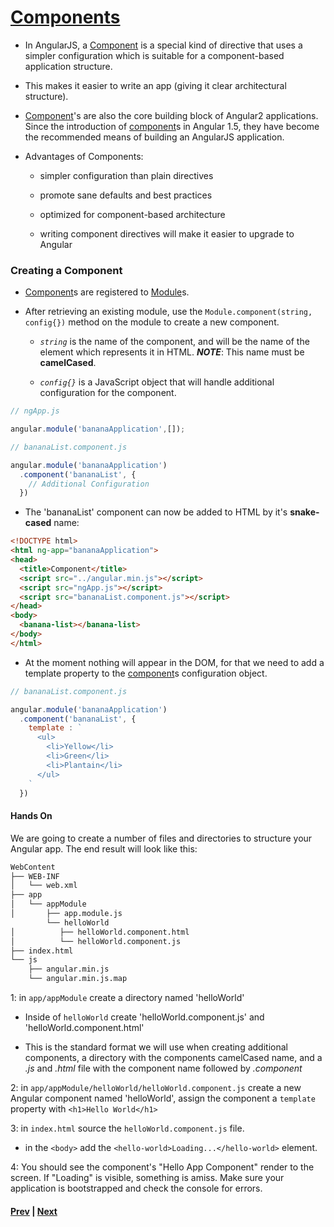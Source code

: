 # [Components][com]

* In AngularJS, a [Component][com] is a special kind of directive that uses a simpler configuration which is suitable for a component-based application structure.

* This makes it easier to write an app (giving it clear architectural structure).

* [Component][com]'s are also the core building block of Angular2 applications. Since the introduction of [component][com]s in Angular 1.5, they have become the recommended means of building an AngularJS application.

* Advantages of Components:

  * simpler configuration than plain directives

  * promote sane defaults and best practices

  * optimized for component-based architecture

  * writing component directives will make it easier to upgrade to Angular

### Creating a Component

* [Component][com]s are registered to [Module][mod]s.

* After retrieving an existing module, use the `Module.component(string, config{})` method on the module to create a new component.

  * *`string`* is the name of the component, and will be the name of the element which represents it in HTML. ***NOTE***: This name must be **camelCased**.

  * *`config{}`* is a JavaScript object that will handle additional configuration for the component.

```js
// ngApp.js

angular.module('bananaApplication',[]);
```

```js
// bananaList.component.js

angular.module('bananaApplication')
  .component('bananaList', {
    // Additional Configuration
  })
```

* The 'bananaList' component can now be added to HTML by it's **snake-cased** name:

```html
<!DOCTYPE html>
<html ng-app="bananaApplication">
<head>
  <title>Component</title>
  <script src="../angular.min.js"></script>
  <script src="ngApp.js"></script>
  <script src="bananaList.component.js"></script>
</head>
<body>
  <banana-list></banana-list>
</body>
</html>
```

* At the moment nothing will appear in the DOM, for that we need to add a template property to the [component][com]s configuration object.

```js
// bananaList.component.js

angular.module('bananaApplication')
  .component('bananaList', {
    template : `
      <ul>
        <li>Yellow</li>
        <li>Green</li>
        <li>Plantain</li>
      </ul>
    `
  })
```

#### Hands On
We are going to create a number of files and directories to structure your Angular app. The end result will look like this:

```bash
WebContent
├── WEB-INF
│   └── web.xml
├── app
│   └── appModule
│       ├── app.module.js
        └── helloWorld
│          ├── helloWorld.component.html
│          └── helloWorld.component.js
├── index.html
└── js
    ├── angular.min.js
    └── angular.min.js.map
```

1: in `app/appModule` create a directory named 'helloWorld'

* Inside of `helloWorld` create 'helloWorld.component.js' and 'helloWorld.component.html'

* This is the standard format we will use when creating additional components, a directory with the components camelCased name, and a *.js* and *.html* file with the component name followed by *.component*

2: in `app/appModule/helloWorld/helloWorld.component.js` create a new Angular component named 'helloWorld', assign the component a `template` property with `<h1>Hello World</h1>`

3: in `index.html` source the `helloWorld.component.js` file.

* in the `<body>` add the `<hello-world>Loading...</hello-world>` element.

4: You should see the component's "Hello App Component" render to the screen. If "Loading" is visible, something is amiss. Make sure your application is bootstrapped and check the console for errors.

#### [Prev](module.md) | [Next](components_in_application.md)

[com]:https://docs.angularjs.org/guide/component

[mod]:https://docs.angularjs.org/api/ng/function/angular.module
